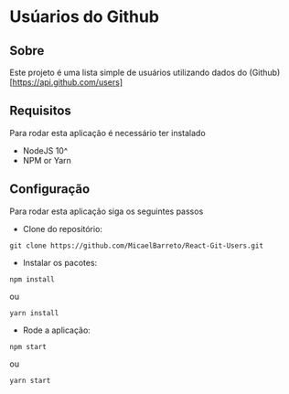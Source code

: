 <h1>Usúarios do Github</h1>

## Sobre
Este projeto é uma lista simple de usuários utilizando dados do (Github)[https://api.github.com/users]

## Requisitos
Para rodar esta aplicação é necessário ter instalado

- NodeJS 10^
- NPM or Yarn

## Configuração
Para rodar esta aplicação siga os seguintes passos

-  Clone do repositório:
```
git clone https://github.com/MicaelBarreto/React-Git-Users.git
```

- Instalar os pacotes:
```
npm install
```
ou
```
yarn install
```

- Rode a aplicação:
```
npm start
```
ou
```
yarn start
```

